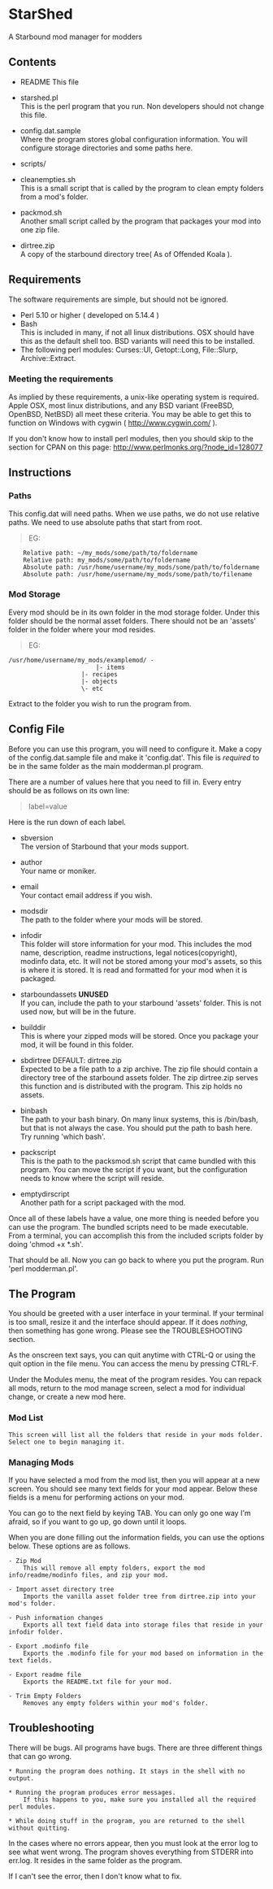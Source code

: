 StarShed
========

A Starbound mod manager for modders

## Contents

* README
	This file

* starshed.pl  
	This is the perl program that you run. Non developers should not change this file.

* config.dat.sample  
	Where the program stores global configuration information. You will configure storage directories and some paths here.

* scripts/

- cleanempties.sh  
	This is a small script that is called by the program to clean empty folders from a mod's folder.

- packmod.sh  
	Another small script called by the program that packages your mod into one zip file.

* dirtree.zip  
	A copy of the starbound directory tree( As of Offended Koala ).

## Requirements

The software requirements are simple, but should not be ignored.

* Perl 5.10 or higher ( developed on 5.14.4 )
* Bash  
	This is included in many, if not all linux distributions. OSX should have this as the default shell too. BSD variants will need this to be installed.
* The following perl modules: Curses::UI, Getopt::Long, File::Slurp, Archive::Extract.

### Meeting the requirements

As implied by these requirements, a unix-like operating system is required. Apple OSX, most linux distributions, and any BSD variant (FreeBSD, OpenBSD, NetBSD) all meet these criteria. You may be able to get this to function on Windows with cygwin ( http://www.cygwin.com/ ).

If you don't know how to install perl modules, then you should skip to the section for CPAN on this page: http://www.perlmonks.org/?node_id=128077

## Instructions

### Paths

This config.dat will need paths. When we use paths, we do not use relative paths. We need to use absolute paths that start from root.

>EG:

		Relative path: ~/my_mods/some/path/to/foldername  
		Relative path: my_mods/some/path/to/foldername  
		Absolute path: /usr/home/username/my_mods/some/path/to/foldername  
		Absolute path: /usr/home/username/my_mods/some/path/to/filename  

### Mod Storage

Every mod should be in its own folder in the mod storage folder. Under this folder should be the normal asset folders. There should not be an 'assets' folder in the folder where your mod resides.

>EG:

	/usr/home/username/my_mods/examplemod/ -  
 	        				|- items  
						|- recipes  
						|- objects  
						\- etc  

Extract to the folder you wish to run the program from.

## Config File

Before you can use this program, you will need to configure it. Make a copy of the config.dat.sample file and make it 'config.dat'. This file is _required_ to be in the same folder as the main modderman.pl program.

There are a number of values here that you need to fill in. Every entry should be as follows on its own line:

>label=value

Here is the run down of each label.

- sbversion  
	The version of Starbound that your mods support.
	
- author  
	Your name or moniker.
		
- email   
	Your contact email address if you wish.
		
- modsdir  
	The path to the folder where your mods will be stored.
		
- infodir  
	This folder will store information for your mod. This includes the mod name, description, readme instructions, legal notices(copyright), modinfo data, etc. It will not be stored among your mod's assets, so this is where it is stored. It is read and formatted for your mod when it is packaged.
		
- starboundassets **UNUSED**  
	If you can, include the path to your starbound 'assets' folder. This is not used now, but will be in the future.
		
- builddir  
	This is where your zipped mods will be stored. Once you package your mod, it will be found in this folder.
	
- sbdirtree DEFAULT: dirtree.zip   
	Expected to be a file path to a zip archive. The zip file should contain a directory tree of the starbound assets folder. The zip dirtree.zip serves this function and is distributed with the program. This zip holds no assets.
		
- binbash  
	The path to your bash binary. On many linux systems, this is /bin/bash, but that is not always the case. You should put the path to bash here. Try running 'which bash'.
		
- packscript  
	This is the path to the packsmod.sh script that came bundled with this program. You can move the script if you want, but the configuration needs to know where the script will reside.
		
- emptydirscript  
	Another path for a script packaged with the mod.

Once all of these labels have a value, one more thing is needed before you can use the program. The bundled scripts need to be made executable. From a terminal, you can accomplish this from the included scripts folder by doing 'chmod +x \*.sh'.

That should be all. Now you can go back to where you put the program. Run 'perl modderman.pl'.

## The Program

You should be greeted with a user interface in your terminal. If your terminal is too small, resize it and the interface should appear. If it does *nothing*, then something has gone wrong. Please see the TROUBLESHOOTING section.

As the onscreen text says, you can quit anytime with CTRL-Q or using the quit option in the file menu. You can access the menu by pressing CTRL-F.

Under the Modules menu, the meat of the program resides. You can repack all mods, return to the mod manage screen, select a mod for individual change, or create a new mod here.

### Mod List

	This screen will list all the folders that reside in your mods folder. Select one to begin managing it.

### Managing Mods

If you have selected a mod from the mod list, then you will appear at a new screen. You should see many text fields for your mod appear. Below these fields is a menu for performing actions on your mod.
	
You can go to the next field by keying TAB. You can only go one way I'm afraid, so if you want to go up, go down until it loops.
	
When you are done filling out the information fields, you can use the options below. These options are as follows.

	- Zip Mod  
		This will remove all empty folders, export the mod info/readme/modinfo files, and zip your mod.
		
	- Import asset directory tree  
		Imports the vanilla asset folder tree from dirtree.zip into your mod's folder.
		
	- Push information changes  
		Exports all text field data into storage files that reside in your infodir folder.
		
	- Export .modinfo file  
		Exports the .modinfo file for your mod based on information in the text fields.
		
	- Export readme file  
		Exports the README.txt file for your mod.
		
	- Trim Empty Folders  
		Removes any empty folders within your mod's folder.

## Troubleshooting

There will be bugs. All programs have bugs. There are three different things that can go wrong.

	* Running the program does nothing. It stays in the shell with no output.
		
	* Running the program produces error messages.  
		If this happens to you, make sure you installed all the required perl modules.
		
	* While doing stuff in the program, you are returned to the shell without quitting.

In the cases where no errors appear, then you must look at the error log to see what went wrong. The program shoves everything from STDERR into err.log. It resides in the same folder as the program.
	
If I can't see the error, then I don't know what to fix.
